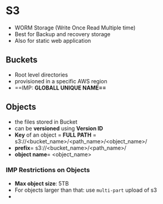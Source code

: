 
# S3

- WORM Storage (Write Once Read Multiple time)
- Best for Backup and recovery storage
- Also for static web application

## Buckets

- Root level directories
- provisioned in a specific AWS region
- ==IMP: **GLOBALL UNIQUE NAME==**

## Objects

- the files stored in Bucket
- can be **versioned** using **Version ID**
- **Key** of an object = **FULL PATH** = s3://<bucket_name>/<path_name>/<object_name>/
- **prefix**= s3://<bucket_name>/<path_name>/
- **object name**= <object_name>
### IMP Restrictions on Objects

- **Max object size**: 5TB
- For objects larger than that: use `multi-part` upload of s3
- 